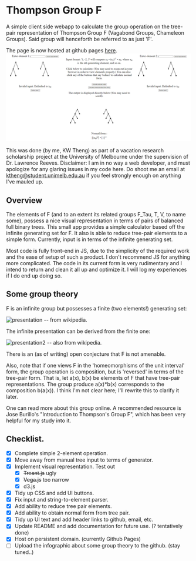# Thompson Group F
A simple client side webapp to calculate the group operation on the tree-pair representation of Thompson Group F (Vagabond Groups, Chameleon Groups). Said group will henceforth be referred to as just 'F'. 

The page is now hosted at github pages [here](https://thunderamental.github.io/ThompsonGroup/).
![Screenshot](Screenshot.png)

This was done (by me, KW Theng) as part of a vacation research scholarship project at the University of Melbourne under the supervision of Dr. Lawrence Reeves. Disclaimer: I am in no way a web developer, and must apologize for any glaring issues in my code here. Do shoot me an email at ktheng@student.unimelb.edu.au if you feel strongly enough on anything I've mauled up.

## Overview
The elements of F (and to an extent its related groups F_Tau, T, V, to name some), possess a nice visual representation in terms of pairs of balanced full binary trees. This small app provides a simple calculator based off the infinite generating set for F. It also is able to reduce tree-pair elements to a simple form. Currently, input is in terms of the infinite generating set.

Most code is fully front-end in JS, due to the simplicity of the required work and the ease of setup of such a product. I don't recommend JS for anything more complicated. The code in its current form is very rudimentary and I intend to return and clean it all up and optimize it. I will log my experiences if I do end up doing so.

## Some group theory
F is an infinite group but possesses a finite (two elements!) generating set:

![presentation](https://wikimedia.org/api/rest_v1/media/math/render/svg/3aa741bdc915a1f7baea62d1f970a171b87b476a) -- from wikipedia.

The infinite presentation can be derived from the finite one:

![presentation2](https://wikimedia.org/api/rest_v1/media/math/render/svg/0bb0364d591aceef7c04107d94a773e98f21c119) -- also from wikipedia.

There is an (as of writing) open conjecture that F is not amenable. 

Also, note that if one views F in the 'homeomorphisms of the unit interval' form, the group operation is composition, but is 'reversed' in terms of the tree-pair form. That is, let a(x), b(x) be elements of F that have tree-pair representations. The group produce a(x)*b(x) corresponds to the composition b(a(x)). I think I'm not clear here; I'll rewrite this to clarify it later.

One can read more about this group online. A recommended resource is Jose Burillo's "Introduction to Thompson's Group F", which has been very helpful for my study into it.

## Checklist.
- [x] Complete simple 2-element operation.
- [x] Move away from manual tree input to terms of generator.
- [x] Implement visual representation. Test out
    - [x] ~~Treant.js~~ ugly
    - [x] ~~Vega.js~~ too narrow
    - [x] d3.js
- [x] Tidy up CSS and add UI buttons.
- [x] Fix input and string-to-element parser.
- [x] Add ability to reduce tree pair elements.
- [x] Add ability to obtain normal form from tree pair.
- [x] Tidy up UI text and add header links to github, email, etc.
- [x] Update README and add documentation for future use. (? tentatively done)
- [x] Host on persistent domain. (currently Github Pages)
- [ ] Upload the infographic about some group theory to the github. (stay tuned..)
